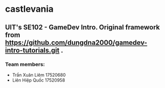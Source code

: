 # castlevania
UIT's SE102 - GameDev Intro. Original framework from https://github.com/dungdna2000/gamedev-intro-tutorials.git .
---------------
### Team members:
- Trần Xuân Liêm  17520680
- Liên Hiệp Quốc  17520958
